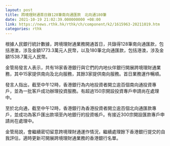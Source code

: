 ```yaml
---
layout: post
title: 跨境理財通首日錄128筆南向通匯款　北向通180筆
date: 2021-10-19 21:02:39.000000000 +08:00
link: https://news.rthk.hk/rthk/ch/component/k2/1615963-20211019.htm
categories: rthk
---
```


根據人民銀行統計數據，跨境理財通業務開通首日，共錄得128筆南向通匯款，包括港澳，涉及金額1773.3萬元人民幣，以及180筆北向通匯款，包括港澳，涉及金額1538.7萬元人民幣。

金管局發言人表示，共有18家香港銀行與它們的内地伙伴銀行開展跨境理財通業務，其中15家提供南向及北向服務，其餘3家提供南向服務。首日業務運作暢順。

發言人指出，截至中午12時，香港銀行為内地投資者開立逾百個南向通投資專戶，並為一批客戶成功辦理投資服務。有超過150宗開設投資專戶申請尚在處理中。

至於北向通，截至中午12時，香港銀行為香港投資者開立逾百個北向通匯款專戶，並成功為客戶匯出款項至內地銀行的投資帳戶。有接近300宗開設匯款專戶申請尚在處理中。

金管局說，會繼續密切留意跨境理財通運作情況，繼續處理餘下香港銀行提交的自我評估，適時更新可開展跨境理財通業務的香港銀行名單。
